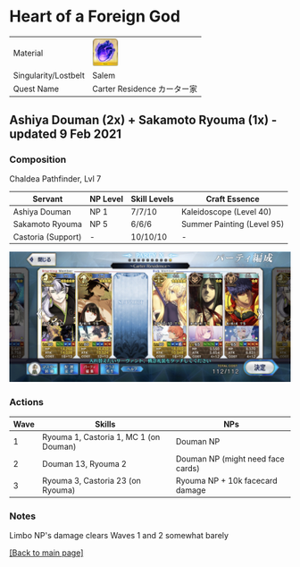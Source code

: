 # Heart of a Foreign God

<table>
	<tr>
		<td>Material</td>
		<td>
			<img src="../icons/Heart of a Foreign God.png" height="50px"/>
		</td>
	</tr>
	<tr>
		<td>Singularity/Lostbelt</td>
		<td>Salem</td>
	</tr>
	<tr>
		<td>Quest Name</td>
		<td>Carter Residence カーター家</td>
	</tr>
</table>

## Ashiya Douman (2x) + Sakamoto Ryouma (1x) - updated 9 Feb 2021

### Composition

Chaldea Pathfinder, Lvl 7

| Servant            | NP Level | Skill Levels | Craft Essence              |
| ------------------ | -------- | ------------ | -------------------------- |
| Ashiya Douman      | NP 1     | 7/7/10       | Kaleidoscope (Level 40)    |
| Sakamoto Ryouma    | NP 5     | 6/6/6        | Summer Painting (Level 95) |
| Castoria (Support) | -        | 10/10/10     | -                          |

<img src="../comps/carter residence.jpeg"/>

### Actions

| Wave | Skills                                 | NPs                               |
| ---- | -------------------------------------- | --------------------------------- |
| 1    | Ryouma 1, Castoria 1, MC 1 (on Douman) | Douman NP                         |
| 2    | Douman 13, Ryouma 2                    | Douman NP (might need face cards) |
| 3    | Ryouma 3, Castoria 23 (on Ryouma)      | Ryouma NP + 10k facecard damage   |

### Notes

Limbo NP's damage clears Waves 1 and 2 somewhat barely

[[Back to main page]](../main.md)